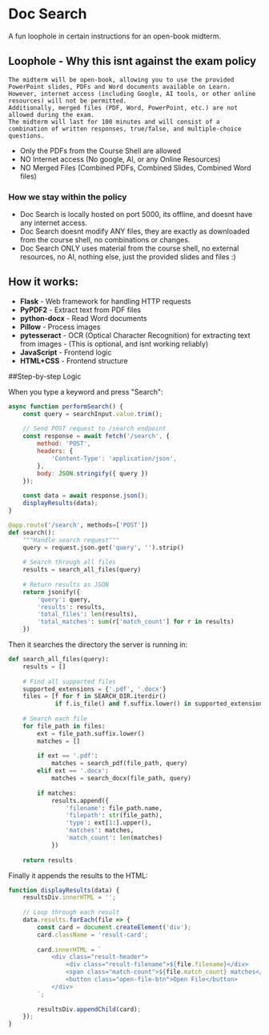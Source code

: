 # Doc Search 
A fun loophole in certain instructions for an open-book midterm. 

## Loophole - Why this isnt against the exam policy

```code
The midterm will be open-book, allowing you to use the provided PowerPoint slides, PDFs and Word documents available on Learn.
However, internet access (including Google, AI tools, or other online resources) will not be permitted.
Additionally, merged files (PDF, Word, PowerPoint, etc.) are not allowed during the exam.
The midterm will last for 100 minutes and will consist of a combination of written responses, true/false, and multiple-choice questions.
```
- Only the PDFs from the Course Shell are allowed
- NO Internet access (No google, AI, or any Online Resources)
- NO Merged Files (Combined PDFs, Combined Slides, Combined Word files)

### How we stay within the policy
- Doc Search is locally hosted on port 5000, its offline, and doesnt have any internet access.
- Doc Search doesnt modify ANY files, they are exactly as downloaded from the course shell, no combinations or changes.
- Doc Search ONLY uses material from the course shell, no external resources, no AI, nothing else, just the provided slides and files :)

## How it works:

- **Flask** - Web framework for handling HTTP requests
- **PyPDF2** - Extract text from PDF files
- **python-docx** - Read Word documents
- **Pillow** - Process images
- **pytesseract** - OCR (Optical Character Recognition) for extracting text from images - (This is optional, and isnt working reliably)
- **JavaScript** - Frontend logic
- **HTML+CSS** - Frontend structure


##Step-by-step Logic

When you type a keyword and press "Search":
```javascript
async function performSearch() {
    const query = searchInput.value.trim();
    
    // Send POST request to /search endpoint
    const response = await fetch('/search', {
        method: 'POST',
        headers: {
            'Content-Type': 'application/json',
        },
        body: JSON.stringify({ query })
    });
    
    const data = await response.json();
    displayResults(data);
}
```
```python
@app.route('/search', methods=['POST'])
def search():
    """Handle search request"""
    query = request.json.get('query', '').strip()
    
    # Search through all files
    results = search_all_files(query)
    
    # Return results as JSON
    return jsonify({
        'query': query,
        'results': results,
        'total_files': len(results),
        'total_matches': sum(r['match_count'] for r in results)
    })
```
Then it searches the directory the server is running in:
```python
def search_all_files(query):
    results = []
    
    # Find all supported files
    supported_extensions = {'.pdf', '.docx'}
    files = [f for f in SEARCH_DIR.iterdir() 
             if f.is_file() and f.suffix.lower() in supported_extensions]
    
    # Search each file
    for file_path in files:
        ext = file_path.suffix.lower()
        matches = []
        
        if ext == '.pdf':
            matches = search_pdf(file_path, query)
        elif ext == '.docx':
            matches = search_docx(file_path, query)
        
        if matches:
            results.append({
                'filename': file_path.name,
                'filepath': str(file_path),
                'type': ext[1:].upper(),
                'matches': matches,
                'match_count': len(matches)
            })
    
    return results
```
Finally it appends the results to the HTML:
```javascript
function displayResults(data) {
    resultsDiv.innerHTML = '';
    
    // Loop through each result
    data.results.forEach(file => {
        const card = document.createElement('div');
        card.className = 'result-card';
        
        card.innerHTML = `
            <div class="result-header">
                <div class="result-filename">${file.filename}</div>
                <span class="match-count">${file.match_count} matches</span>
                <button class="open-file-btn">Open File</button>
            </div>
        `;
        
        resultsDiv.appendChild(card);
    });
}
```

